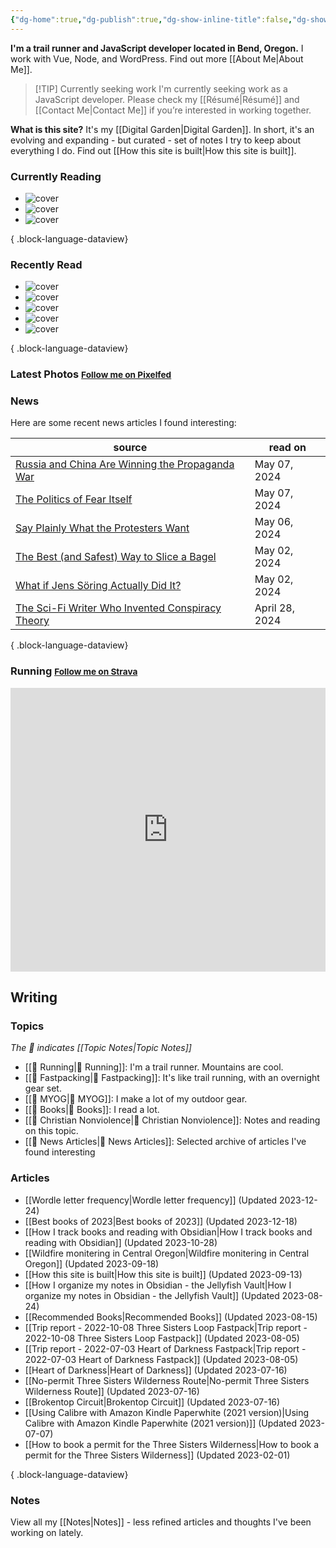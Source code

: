 ```yaml
---
{"dg-home":true,"dg-publish":true,"dg-show-inline-title":false,"dg-show-backlinks":false,"title":"JavaScript Development | Trail Running | Fastpacking","permalink":"/index/","tags":["gardenEntry"],"dgPassFrontmatter":true}
---
```



<div class="hc"><div class="hc__left">

**I'm a trail runner and JavaScript developer located in Bend, Oregon.** I work with Vue, Node, and WordPress. Find out more [[About Me\|About Me]].


> [!TIP] Currently seeking work
> I'm currently seeking work as a JavaScript developer. Please check my [[Résumé\|Résumé]] and [[Contact Me\|Contact Me]] if you’re interested in working together.

**What is this site?** It's my [[Digital Garden\|Digital Garden]]. In short, it's an evolving and expanding - but curated - set of notes I try to keep about everything I do. Find out [[How this site is built\|How this site is built]].

### Currently Reading

<div class="book-covers">

- ![cover](https://books.google.com/books/publisher/content/images/frontcover/Gjt-VS_4fuMC?fife=w600-h900&source=gbs_api)
- ![cover](https://books.google.com/books/publisher/content/images/frontcover/XV8XAAAAYAAJ?fife=w600-h900&source=gbs_api)
- ![cover](https://joshuaryanbutler.com/images/the-party-crasher.png)

{ .block-language-dataview}

</div>

### Recently Read

<div class="book-covers">

- ![cover](https://i.imgur.com/Nw4MRjJ.jpeg)
- ![cover](https://books.google.com/books/publisher/content/images/frontcover/SevFEAAAQBAJ?fife=w600-h900&source=gbs_api)
- ![cover](https://books.google.com/books/publisher/content/images/frontcover/Vby2CgAAQBAJ?fife=w600-h900&source=gbs_api)
- ![cover](https://books.google.com/books/publisher/content/images/frontcover/F5RzEAAAQBAJ?fife=w600-h900&source=gbs_api)
- ![cover](https://books.google.com/books/publisher/content/images/frontcover/l2eczgEACAAJ?fife=w600-h900&source=gbs_api)

{ .block-language-dataview}

</div>

### Latest Photos <small><a class="button" target="_blank" href="https://pixelfed.social/i/web/profile/584894152884316735">Follow me on Pixelfed</a></small>

<div id="pixelfed"></div>

### News

Here are some recent news articles I found interesting:

| source                                                                                                                                                  | read on        |
| ------------------------------------------------------------------------------------------------------------------------------------------------------- | -------------- |
| [Russia and China Are Winning the Propaganda War](https://www.theatlantic.com/magazine/archive/2024/06/china-russia-republican-party-relations/678271/) | May 07, 2024   |
| [The Politics of Fear Itself](https://www.theatlantic.com/ideas/archive/2024/05/politics-fear-itself-trump-maga/678311/)                                | May 07, 2024   |
| [Say Plainly What the Protesters Want](https://www.theatlantic.com/ideas/archive/2024/05/israel-gaza-war-protest-movement/678303/)                      | May 06, 2024   |
| [The Best (and Safest) Way to Slice a Bagel](https://lifehacker.com/food-drink/best-safest-way-to-slice-bagel)                                          | May 02, 2024   |
| [What if Jens Söring Actually Did It?](https://www.theatlantic.com/ideas/archive/2024/05/jens-soring-amanda-knox-case-wright-report/678255/)            | May 02, 2024   |
| [The Sci-Fi Writer Who Invented Conspiracy Theory](https://www.theatlantic.com/ideas/archive/2024/04/science-fiction-conspiracy-theory-psyops/678195/)  | April 28, 2024 |

{ .block-language-dataview}

### Running <small><a class="button" target="_blank" href="https://www.strava.com/athletes/aaronjamesyoung">Follow me on Strava</a></small>

<iframe height='454' width='100%' frameborder='0' allowtransparency='true' scrolling='no' src='https://www.strava.com/athletes/1057219/latest-rides/ed2151117df36fe681b40b6883a1d116e9c6b39b'></iframe>

</div><div class="hc__right">

## Writing

### Topics

*The 📘 indicates [[Topic Notes\|Topic Notes]]*

* [[📘 Running\|📘 Running]]: I'm a trail runner. Mountains are cool.
* [[📘 Fastpacking\|📘 Fastpacking]]: It's like trail running, with an overnight gear set.
* [[📘 MYOG\|📘 MYOG]]: I make a lot of my outdoor gear.
* [[📘 Books\|📘 Books]]: I read a lot.
* [[📘 Christian Nonviolence\|📘 Christian Nonviolence]]: Notes and reading on this topic.
* [[📘 News Articles\|📘 News Articles]]: Selected archive of articles I've found interesting

### Articles

- [[Wordle letter frequency\|Wordle letter frequency]] (Updated 2023-12-24)
- [[Best books of 2023\|Best books of 2023]] (Updated 2023-12-18)
- [[How I track books and reading with Obsidian\|How I track books and reading with Obsidian]] (Updated 2023-10-28)
- [[Wildfire monitering in Central Oregon\|Wildfire monitering in Central Oregon]] (Updated 2023-09-18)
- [[How this site is built\|How this site is built]] (Updated 2023-09-13)
- [[How I organize my notes in Obsidian - the Jellyfish Vault\|How I organize my notes in Obsidian - the Jellyfish Vault]] (Updated 2023-08-24)
- [[Recommended Books\|Recommended Books]] (Updated 2023-08-15)
- [[Trip report - 2022-10-08 Three Sisters Loop Fastpack\|Trip report - 2022-10-08 Three Sisters Loop Fastpack]] (Updated 2023-08-05)
- [[Trip report - 2022-07-03 Heart of Darkness Fastpack\|Trip report - 2022-07-03 Heart of Darkness Fastpack]] (Updated 2023-08-05)
- [[Heart of Darkness\|Heart of Darkness]] (Updated 2023-07-16)
- [[No-permit Three Sisters Wilderness Route\|No-permit Three Sisters Wilderness Route]] (Updated 2023-07-16)
- [[Brokentop Circuit\|Brokentop Circuit]] (Updated 2023-07-16)
- [[Using Calibre with Amazon Kindle Paperwhite (2021 version)\|Using Calibre with Amazon Kindle Paperwhite (2021 version)]] (Updated 2023-07-07)
- [[How to book a permit for the Three Sisters Wilderness\|How to book a permit for the Three Sisters Wilderness]] (Updated 2023-02-01)

{ .block-language-dataview}

### Notes

View all my [[Notes\|Notes]] - less refined articles and thoughts I've been working on lately.

</div></div>

<script>const BW_URL=`https://hs.ajy.co/nodered/stream/bookwyrm-reading`;const PF_URL=`https://hs.ajy.co/nodered/stream/pixelfed`;fetch(PF_URL).then(response=>response.text()).then(data=>{const elem=document.getElementById("pixelfed");elem.innerHTML=data;fetch(BW_URL).then(response2=>response2.text()).then(data2=>{const elem2=document.getElementById("bookwyrm-reading");elem2.innerHTML=data2});});</script>